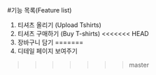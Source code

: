 #기능 목록(Feature list)
1. 티셔츠 올리기 (Upload Tshirts)
2. 티셔츠 구매하기 (Buy T-shirts)
<<<<<<< HEAD
3. 장바구니 담기
=======
3. 디테일 페이지 보여주기
>>>>>>> master
